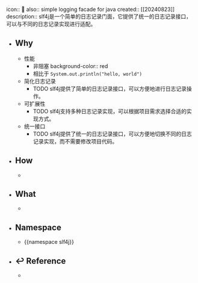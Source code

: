 icon:: 📄
also::  simple logging facade for java
created:: [[20240823]]
description:: slf4j是一个简单的日志记录门面，它提供了统一的日志记录接口，可以与不同的日志记录实现进行适配。

- ## Why
  - 性能
    - 非阻塞
      background-color:: red
    - 相比于 `System.out.println("hello, world")`
  - 简化日志记录
    - TODO slf4j提供了简单的日志记录接口，可以方便地进行日志记录操作。
  - 可扩展性
    - TODO slf4j支持多种日志记录实现，可以根据项目需求选择合适的实现方式。
  - 统一接口
    - TODO slf4j提供了统一的日志记录接口，可以方便地切换不同的日志记录实现，而不需要修改项目代码。
- ## How
  -
- ## What
  -
- ## Namespace
  - {{namespace slf4j}}
- ## ↩ Reference
  -